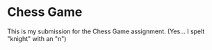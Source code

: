 # Chess Game
This is my submission for the Chess Game assignment.
(Yes... I spelt "knight" with an "n")

